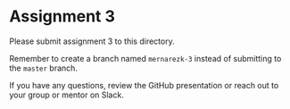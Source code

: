 # Assignment 3

Please submit assignment 3 to this directory.

Remember to create a branch named `mernarezk-3` 
instead of submitting to the `master` branch.

If you have any questions, review the GitHub presentation or reach
out to your group or mentor on Slack.
